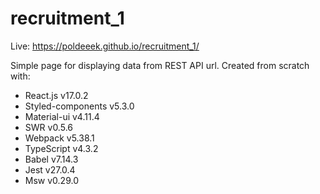 ﻿# recruitment_1

Live: https://poldeeek.github.io/recruitment_1/

Simple page for displaying data from REST API url. Created from scratch with:

- React.js v17.0.2
- Styled-components v5.3.0
- Material-ui v4.11.4
- SWR v0.5.6
- Webpack v5.38.1
- TypeScript v4.3.2
- Babel v7.14.3
- Jest v27.0.4
- Msw v0.29.0

